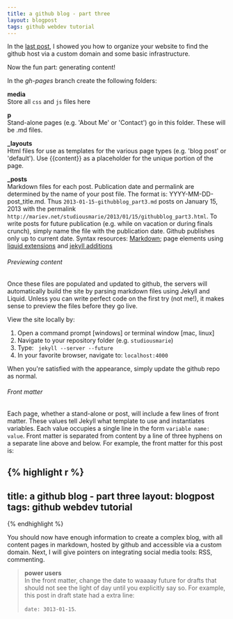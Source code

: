 ```yaml
---
title: a github blog - part three
layout: blogpost
tags: github webdev tutorial
---
```


In the [last post](http://mariev.net/studiousmarie{{page.previous.url}}), I 
showed you how to organize your website to find the github host via a custom 
domain and some basic infrastructure.

Now the fun part: generating content!

In the *gh-pages* branch create the following folders:

__media__	
Store all ```css``` and ```js``` files here

__p__	
Stand-alone pages (e.g. 'About Me' or 'Contact') go in this folder. These
will be .md files.

__\_layouts__	
Html files for use as templates for the various page types (e.g. 'blog post' or 
'default'). Use {{content}}  as a placeholder for the unique portion of the page. 

__\_posts__		
Markdown files for each post. Publication
date and permalink are determined by the name of your post file. The format is: 
YYYY-MM-DD-post\_title.md. Thus ```2013-01-15-githubblog_part3.md```
posts on January 15, 2013 with the permalink 
```http://mariev.net/studiousmarie/2013/01/15/githubblog_part3.html```. To write
posts for future publication (e.g. while on vacation or during finals crunch), 
simply name the file with the publication date. Github publishes only up to current
date. Syntax resources:
[Markdown](http://daringfireball.net/projects/markdown/syntax); 
page elements using [liquid extensions](https://github.com/shopify/liquid/wiki/liquid-for-designers)
 and [jekyll additions](https://github.com/mojombo/jekyll/wiki/Liquid-Extensions)

###### Previewing content

Once these files are populated and updated to github, the servers will automatically
build the site by parsing markdown files using Jekyll and Liquid. Unless you can write
perfect code on the first try (not me!), it makes sense to preview the files before they
go live. 

View the site locally by:

1. Open a command prompt [windows] or terminal window [mac, linux]
2. Navigate to your repository folder (e.g. ```studiousmarie```)
3. Type: ``` jekyll --server --future```
4. In your favorite browser, navigate to: ```localhost:4000```

When you're satisfied with the appearance, simply update the github repo as normal.

###### Front matter
Each page, whether a stand-alone or post, will include a few lines of front matter. 
These values tell Jekyll what template to use and instantiates variables. Each value
occupies a single line in the form ```variable name: value```. Front matter is separated
from content by a line of three hyphens on a separate line above and below. For example,
the front matter for this post is:

{% highlight r %}
---
title: a github blog - part three
layout: blogpost
tags: github webdev tutorial
---
{% endhighlight %}

You should now have enough information to create a complex blog, with all content pages in 
markdown, hosted by github and accessible via a custom domain. Next, I will give pointers
on integrating social media tools: RSS, commenting.


> **power users**     
> In the front matter, change the date to waaaay future for drafts that should
> not see the light of day until you explicitly say so. For example, this post in 
> draft state had a extra line:
>
> ```date: 3013-01-15```. 